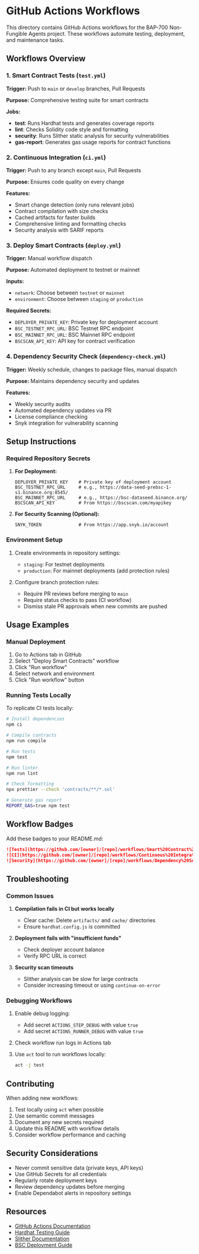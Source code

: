 # GitHub Actions Workflows

This directory contains GitHub Actions workflows for the BAP-700 Non-Fungible Agents project. These workflows automate testing, deployment, and maintenance tasks.

## Workflows Overview

### 1. Smart Contract Tests (`test.yml`)
**Trigger:** Push to `main` or `develop` branches, Pull Requests

**Purpose:** Comprehensive testing suite for smart contracts

**Jobs:**
- **test**: Runs Hardhat tests and generates coverage reports
- **lint**: Checks Solidity code style and formatting
- **security**: Runs Slither static analysis for security vulnerabilities
- **gas-report**: Generates gas usage reports for contract functions

### 2. Continuous Integration (`ci.yml`)
**Trigger:** Push to any branch except `main`, Pull Requests

**Purpose:** Ensures code quality on every change

**Features:**
- Smart change detection (only runs relevant jobs)
- Contract compilation with size checks
- Cached artifacts for faster builds
- Comprehensive linting and formatting checks
- Security analysis with SARIF reports

### 3. Deploy Smart Contracts (`deploy.yml`)
**Trigger:** Manual workflow dispatch

**Purpose:** Automated deployment to testnet or mainnet

**Inputs:**
- `network`: Choose between `testnet` or `mainnet`
- `environment`: Choose between `staging` or `production`

**Required Secrets:**
- `DEPLOYER_PRIVATE_KEY`: Private key for deployment account
- `BSC_TESTNET_RPC_URL`: BSC Testnet RPC endpoint
- `BSC_MAINNET_RPC_URL`: BSC Mainnet RPC endpoint
- `BSCSCAN_API_KEY`: API key for contract verification

### 4. Dependency Security Check (`dependency-check.yml`)
**Trigger:** Weekly schedule, changes to package files, manual dispatch

**Purpose:** Maintains dependency security and updates

**Features:**
- Weekly security audits
- Automated dependency updates via PR
- License compliance checking
- Snyk integration for vulnerability scanning

## Setup Instructions

### Required Repository Secrets

1. **For Deployment:**
   ```
   DEPLOYER_PRIVATE_KEY    # Private key of deployment account
   BSC_TESTNET_RPC_URL     # e.g., https://data-seed-prebsc-1-s1.binance.org:8545/
   BSC_MAINNET_RPC_URL     # e.g., https://bsc-dataseed.binance.org/
   BSCSCAN_API_KEY         # From https://bscscan.com/myapikey
   ```

2. **For Security Scanning (Optional):**
   ```
   SNYK_TOKEN              # From https://app.snyk.io/account
   ```

### Environment Setup

1. Create environments in repository settings:
   - `staging`: For testnet deployments
   - `production`: For mainnet deployments (add protection rules)

2. Configure branch protection rules:
   - Require PR reviews before merging to `main`
   - Require status checks to pass (CI workflow)
   - Dismiss stale PR approvals when new commits are pushed

## Usage Examples

### Manual Deployment

1. Go to Actions tab in GitHub
2. Select "Deploy Smart Contracts" workflow
3. Click "Run workflow"
4. Select network and environment
5. Click "Run workflow" button

### Running Tests Locally

To replicate CI tests locally:

```bash
# Install dependencies
npm ci

# Compile contracts
npm run compile

# Run tests
npm test

# Run linter
npm run lint

# Check formatting
npx prettier --check 'contracts/**/*.sol'

# Generate gas report
REPORT_GAS=true npm test
```

## Workflow Badges

Add these badges to your README.md:

```markdown
![Tests](https://github.com/[owner]/[repo]/workflows/Smart%20Contract%20Tests/badge.svg)
![CI](https://github.com/[owner]/[repo]/workflows/Continuous%20Integration/badge.svg)
![Security](https://github.com/[owner]/[repo]/workflows/Dependency%20Security%20Check/badge.svg)
```

## Troubleshooting

### Common Issues

1. **Compilation fails in CI but works locally**
   - Clear cache: Delete `artifacts/` and `cache/` directories
   - Ensure `hardhat.config.js` is committed

2. **Deployment fails with "insufficient funds"**
   - Check deployer account balance
   - Verify RPC URL is correct

3. **Security scan timeouts**
   - Slither analysis can be slow for large contracts
   - Consider increasing timeout or using `continue-on-error`

### Debugging Workflows

1. Enable debug logging:
   - Add secret `ACTIONS_STEP_DEBUG` with value `true`
   - Add secret `ACTIONS_RUNNER_DEBUG` with value `true`

2. Check workflow run logs in Actions tab

3. Use `act` tool to run workflows locally:
   ```bash
   act -j test
   ```

## Contributing

When adding new workflows:

1. Test locally using `act` when possible
2. Use semantic commit messages
3. Document any new secrets required
4. Update this README with workflow details
5. Consider workflow performance and caching

## Security Considerations

- Never commit sensitive data (private keys, API keys)
- Use GitHub Secrets for all credentials
- Regularly rotate deployment keys
- Review dependency updates before merging
- Enable Dependabot alerts in repository settings

## Resources

- [GitHub Actions Documentation](https://docs.github.com/en/actions)
- [Hardhat Testing Guide](https://hardhat.org/tutorial/testing-contracts)
- [Slither Documentation](https://github.com/crytic/slither)
- [BSC Deployment Guide](https://docs.bnbchain.org/docs/hardhat-new/)
